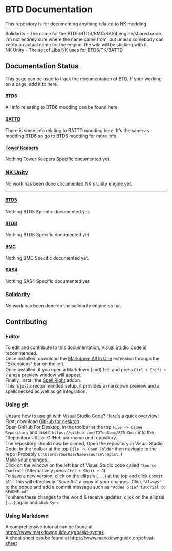 # BTD Documentation
This repository is for documenting anything related to NK modding

Solidarity - The name for the BTD5/BTDB/BMC/SAS4 engine/shared code. I'm not entirely sure where the name came from, but unless somebody can verify an actual name for the engine, the wiki will be sticking with it.  
NK Unity - The set of Libs NK uses for BTD6/TK/BATTD

## Documentation Status

This page can be used to track the documentation of BTD. If your working on a page, add it to here.


#### [BTD6](Unity%20Engine/Btd6)

All info releating to BTD6 modding can be found here

#### [BATTD](Unity%20Engine/Battd)

There is some info relating to BATTD modding here. It's the same as modding BTD6 so go to BTD6 modding for more info

#### [Tower Keepers](Unity%20Engine/Tower%20keepers)

Nothing Tower Keepers Specific documented yet.


### [NK Unity](Unity%20Engine)

No work has been done documented NK's Unity engine yet.


-------------------------------------

#### [BTD5](Solidarity/btd5/index.md)

Nothing BTD5 Specific documented yet.

#### [BTDB](Solidarity/btdb/index.md)

Nothing BTDB Specific documented yet.

#### [BMC](Solidarity/bmc/index.md)

Nothing BMC Specific documented yet.

#### [SAS4](Solidarity/sas4/index.md)

Nothing SAS4 Specific documented yet.

### [Solidarity](Solidarity/index.md)

No work has been done on the solidarity engine so far.



## Contributing

### Editor

To edit and contribute to this documentation, [Visual Studio Code](https://code.visualstudio.com/Download) is recommended.  
Once installed, download the [Markdown All In One](https://marketplace.visualstudio.com/items?itemName=yzhang.markdown-all-in-one) extension through the "Extensions" bar on the left.  
Once installed, if you open a Markdown (.md) file, and press `Ctrl + Shift + V` and a preview window will appear.  
Finally, install the [Spell Right](https://marketplace.visualstudio.com/items?itemName=ban.spellright) addon.  
This is just a recommended setup, it provides a markdown preview and a spellchecked as well as git integration.

### Using git

Unsure how to use git with Visual Studio Code? Here's a quick overview!  
First, download [GitHub for desktop](https://desktop.github.com/)  
Open GitHub For Desktop, in the toolbar at the top `File -> Clone Repository` and insert `https://github.com/TDToolbox/BTD-Docs` into the "Repository URL or GitHub username and repository.  
The repository should now be cloned, Open the repository in Visual Studio Code. In the toolbar at the top `File -> Open Folder` then navigate to the repo (Probably `C:\Users\YourUserName\source\repos\`. )  
Make your changes...  
Click on the window on the left bar of Visual Studio code called `"Source Control"` (Alternatively press `Ctrl + Shift + G`)  
To save a new version, click on the ellipsis (`...`) at the top and click `Commit all`. This will effectively "Save As" a copy of your changes. Click `"Always"` to the popup and add a commit message such as `"Added brief tutorial to README.md"`  
To share these changes to the world & receive updates, click on the ellipsis (`...`) again and click `Sync`  

### Using Markdown

A comprehensive tutorial can be found at <https://www.markdownguide.org/basic-syntax>  
A cheat sheet can be found at <https://www.markdownguide.org/cheat-sheet>  


